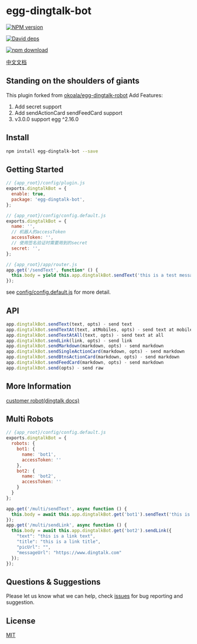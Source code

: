 # egg-dingtalk-bot

[![NPM version][npm-image]][npm-url]
<!-- [![build status][travis-image]][travis-url] -->
<!-- [![Test coverage][codecov-image]][codecov-url] -->
[![David deps][david-image]][david-url]
<!-- [![Known Vulnerabilities][snyk-image]][snyk-url] -->
[![npm download][download-image]][download-url]

[npm-image]: https://img.shields.io/npm/v/egg-dingtalk-bot.svg?style=flat-square
[npm-url]: https://npmjs.org/package/egg-dingtalk-bot
<!-- [travis-image]: https://img.shields.io/travis/zozowind/egg-dingtalk-bot.svg?style=flat-square
[travis-url]: https://travis-ci.org/zozowind/egg-dingtalk-bot -->
<!-- [codecov-image]: https://img.shields.io/codecov/c/github/zozowind/egg-dingtalk-bot.svg?style=flat-square
[codecov-url]: https://codecov.io/github/zozowind/egg-dingtalk-bot?branch=master -->
[david-image]: https://img.shields.io/david/zozowind/egg-dingtalk-bot.svg?style=flat-square
[david-url]: https://david-dm.org/zozowind/egg-dingtalk-bot
<!-- [snyk-image]: https://snyk.io/test/npm/egg-dingtalk-bot/badge.svg?style=flat-square
[snyk-url]: https://snyk.io/test/npm/egg-dingtalk-bot -->
[download-image]: https://img.shields.io/npm/dm/egg-dingtalk-bot.svg?style=flat-square
[download-url]: https://npmjs.org/package/egg-dingtalk-bot

[中文文档](./README.zh_CN.md)

## Standing on the shoulders of giants
This plugin forked from [okoala/egg-dingtalk-robot](https://github.com/okoala/egg-dingtalk-robot)
Add Features: 
1. Add secret support
2. Add sendActionCard sendFeedCard support
3. v3.0.0 support egg ^2.16.0

## Install
```bash
npm install egg-dingtalk-bot --save
```

## Getting Started
```javascript
// {app_root}/config/plugin.js
exports.dingtalkBot = {
  enable: true,
  package: 'egg-dingtalk-bot',
};

// {app_root}/config/config.default.js
exports.dingtalkBot = {
  name: '',
  // 机器人的accessToken
  accessToken: '',
  // 使用签名验证时需要用到的secret
  secret: '',
};

// {app_root}/app/router.js
app.get('/sendText', function* () {
  this.body = yield this.app.dingtalkBot.sendText('this is a test message!');
});
```
see [config/config.default.js](config/config.default.js) for more detail.

## API
```javascript
app.dingtalkBot.sendText(text, opts) - send text
app.dingtalkBot.sendTextAt(text, atMobiles, opts) - send text at mobiles
app.dingtalkBot.sendTextAtAll(text, opts) - send text at all
app.dingtalkBot.sendLink(link, opts) - send link
app.dingtalkBot.sendMarkdown(markdown, opts) - send markdown
app.dingtalkBot.sendSingleActionCard(markdown, opts) - send markdown
app.dingtalkBot.sendBtnsActionCard(markdown, opts) - send markdown
app.dingtalkBot.sendFeedCard(markdown, opts) - send markdown
app.dingtalkBot.send(opts) - send raw
```

## More Information
[customer robot(dingtalk docs)](https://ding-doc.dingtalk.com/doc#/serverapi2/qf2nxq)

## Multi Robots
```javascript
// {app_root}/config/config.default.js
exports.dingtalkBot = {
  robots: {
    bot1: {
      name: 'bot1',
      accessToken: ''
    },
    bot2: {
      name: 'bot2',
      accessToken: ''
    }
  }
};

app.get('/multi/sendText', async function () {
  this.body = await this.app.dingtalkBot.get('bot1').sendText('this is a test');
});
app.get('/multi/sendLink', async function () {
  this.body = await this.app.dingtalkBot.get('bot2').sendLink({
    "text": "this is a link text",
    "title": "this is a link title",
    "picUrl": "",
    "messageUrl": "https://www.dingtalk.com"
  });
});
```

## Questions & Suggestions

Please let us know what we can help, check [issues](https://github.com/zozowind/egg-dingtalk-bot/issues) for bug reporting and suggestion.

## License

[MIT](LICENSE)
